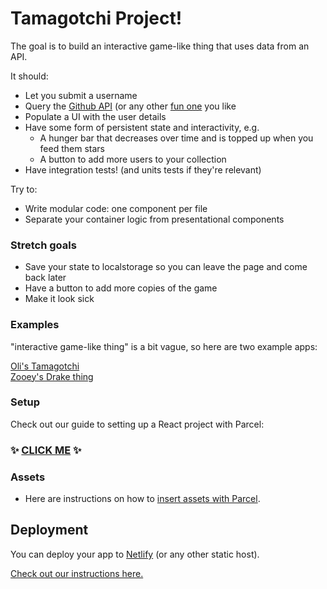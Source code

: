# Tamagotchi Project!

The goal is to build an interactive game-like thing that uses data from an API.

It should:

* Let you submit a username
* Query the [Github API](https://developer.github.com/v3/) (or any other [fun one](https://www.potterapi.com/) you like
* Populate a UI with the user details
* Have some form of persistent state and interactivity, e.g.
  * A hunger bar that decreases over time and is topped up when you feed them stars
  * A button to add more users to your collection
* Have integration tests! (and units tests if they're relevant)

Try to:

* Write modular code: one component per file
* Separate your container logic from presentational components

### Stretch goals

* Save your state to localstorage so you can leave the page and come back later
* Have a button to add more copies of the game
* Make it look sick

### Examples

"interactive game-like thing" is a bit vague, so here are two example apps:

[Oli's Tamagotchi](https://tamagotchi.netlify.com)  
[Zooey's Drake thing](https://fuckin-yolo.netlify.com/)

### Setup

Check out our guide to setting up a React project with Parcel:

### :sparkles: [CLICK ME](./docs/setup.md) :sparkles:

### Assets

* Here are instructions on how to [insert assets with Parcel](https://parceljs.org/assets.html).

## Deployment

You can deploy your app to [Netlify](https://netlify.com) (or any other static host).

[Check out our instructions here.](./deploying.md)
